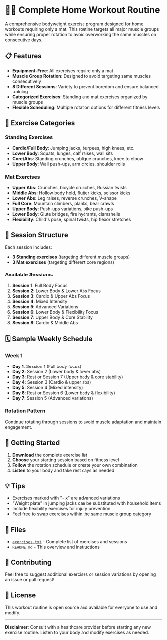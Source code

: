 # 🏋️‍♀️ Complete Home Workout Routine

A comprehensive bodyweight exercise program designed for home workouts requiring only a mat. This routine targets all major muscle groups while ensuring proper rotation to avoid overworking the same muscles on consecutive days.

## 📋 Features

- **Equipment-Free**: All exercises require only a mat
- **Muscle Group Rotation**: Designed to avoid targeting same muscles consecutively
- **8 Different Sessions**: Variety to prevent boredom and ensure balanced training
- **Categorized Exercises**: Standing and mat exercises organized by muscle groups
- **Flexible Scheduling**: Multiple rotation options for different fitness levels

## 🎯 Exercise Categories

### Standing Exercises
- **Cardio/Full Body**: Jumping jacks, burpees, high knees, etc.
- **Lower Body**: Squats, lunges, calf raises, wall sits
- **Core/Abs**: Standing crunches, oblique crunches, knee to elbow
- **Upper Body**: Wall push-ups, arm circles, shoulder rolls

### Mat Exercises
- **Upper Abs**: Crunches, bicycle crunches, Russian twists
- **Middle Abs**: Hollow body hold, flutter kicks, scissor kicks
- **Lower Abs**: Leg raises, reverse crunches, V-shape
- **Full Core**: Mountain climbers, planks, bear crawls
- **Upper Body**: Push-ups variations, pike push-ups
- **Lower Body**: Glute bridges, fire hydrants, clamshells
- **Flexibility**: Child's pose, spinal twists, hip flexor stretches

## 📅 Session Structure

Each session includes:
- **3 Standing exercises** (targeting different muscle groups)
- **3 Mat exercises** (targeting different core regions)

### Available Sessions:
1. **Session 1**: Full Body Focus
2. **Session 2**: Lower Body & Lower Abs Focus
3. **Session 3**: Cardio & Upper Abs Focus
4. **Session 4**: Mixed Intensity
5. **Session 5**: Advanced Variations
6. **Session 6**: Lower Body & Flexibility Focus
7. **Session 7**: Upper Body & Core Stability
8. **Session 8**: Cardio & Middle Abs

## 🗓️ Sample Weekly Schedule

### Week 1
- **Day 1**: Session 1 (Full body focus)
- **Day 2**: Session 2 (Lower body & lower abs)
- **Day 3**: Rest or Session 7 (Upper body & core stability)
- **Day 4**: Session 3 (Cardio & upper abs)
- **Day 5**: Session 4 (Mixed intensity)
- **Day 6**: Rest or Session 6 (Lower body & flexibility)
- **Day 7**: Session 5 (Advanced variations)

### Rotation Pattern
Continue rotating through sessions to avoid muscle adaptation and maintain engagement.

## 🚀 Getting Started

1. **Download** the [complete exercise list](exercises.txt)
2. **Choose** your starting session based on fitness level
3. **Follow** the rotation schedule or create your own combination
4. **Listen** to your body and take rest days as needed

## 💡 Tips

- Exercises marked with "- x" are advanced variations
- "Weight plate" in jumping jacks can be substituted with household items
- Include flexibility exercises for injury prevention
- Feel free to swap exercises within the same muscle group category

## 📄 Files

- [`exercises.txt`](exercises.txt) - Complete list of exercises and sessions
- [`README.md`](README.md) - This overview and instructions

## 🤝 Contributing

Feel free to suggest additional exercises or session variations by opening an issue or pull request!

## 📄 License

This workout routine is open source and available for everyone to use and modify.

---

**Disclaimer**: Consult with a healthcare provider before starting any new exercise routine. Listen to your body and modify exercises as needed.
